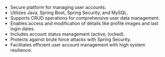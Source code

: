 * Secure platform for managing user accounts.
* Utilizes Java, Spring Boot, Spring Security, and MySQL.
* Supports CRUD operations for comprehensive user data management.
* Enables access and modification of details like profile images and last login dates.
* Includes account status management (active, locked).
* Protects against brute force attacks with Spring Security.
* Facilitates efficient user account management with high system resilience.
